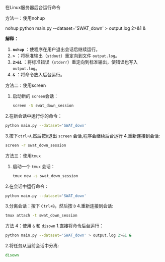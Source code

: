 在Linux服务器后台运行命令

方法一：使用nohup

nohup python main.py --dataset='SWAT_down' > output.log 2>&1 &

**解释：**

1. **`nohup`** ：使程序在用户退出会话后继续运行。
2. **`>`** ：将标准输出（`stdout`）重定向到文件 `output.log`。
3. **`2>&1`** ：将标准错误（`stderr`）重定向到标准输出，使错误也写入 `output.log`。
4. **`&`** ：将命令放入后台运行。

方法二：使用screen

1. 启动新的 `screen`会话：

   ```bash 
   screen -S swat_down_session
   ```

2.在新会话中运行你的命令：

   ```bash
   python main.py --dataset='SWAT_down'
   ```
   
3.按下`ctrl+A`,然后按`D`退出 `screen` 会话,程序会继续后台运行
4.重新连接到会话:
   ```bash
   screen -r swat_down_session
   ```

方法三：使用`tmux`

1. 启动一个 `tmux` 会话：

   ```bash 
   tmux new -s swat_down_session
   ```
2.在会话中运行命令：

   ```bash
   python main.py --dataset='SWAT_down'
   ```
3.分离会话：按下 `Ctrl+B`，然后按 `D`
4.重新连接到会话:
   ```bash
   tmux attach -t swat_down_session
   ```

方法 4：使用 `&` 和 `disown`
1.直接将命令后台运行：
   ```bash
   python main.py --dataset='SWAT_down' > output.log 2>&1 &
   ```
2.将任务从当前会话中分离:
   ```bash
   disown
   ```